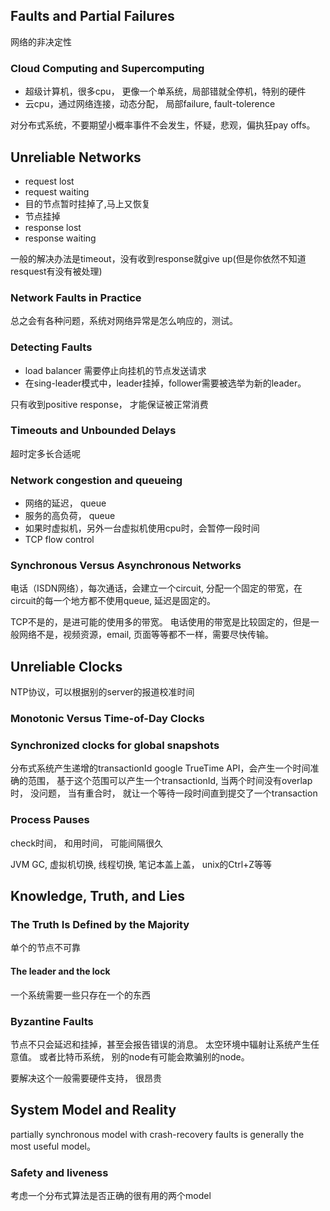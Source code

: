 
## Faults and Partial Failures
网络的非决定性
### Cloud Computing and Supercomputing
- 超级计算机，很多cpu， 更像一个单系统，局部错就全停机，特别的硬件
- 云cpu，通过网络连接，动态分配， 局部failure, fault-tolerence

对分布式系统，不要期望小概率事件不会发生，怀疑，悲观，偏执狂pay offs。

## Unreliable Networks
- request lost
- request waiting
- 目的节点暂时挂掉了,马上又恢复
- 节点挂掉
- response lost
- response waiting

一般的解决办法是timeout，没有收到response就give up(但是你依然不知道resquest有没有被处理)

### Network Faults in Practice
总之会有各种问题，系统对网络异常是怎么响应的，测试。

### Detecting Faults
- load balancer 需要停止向挂机的节点发送请求
- 在sing-leader模式中，leader挂掉，follower需要被选举为新的leader。

只有收到positive response， 才能保证被正常消费

### Timeouts and Unbounded Delays
超时定多长合适呢

### Network congestion and queueing
- 网络的延迟， queue
- 服务的高负荷， queue
- 如果时虚拟机，另外一台虚拟机使用cpu时，会暂停一段时间
-  TCP flow control

### Synchronous Versus Asynchronous Networks
电话（ISDN网络），每次通话，会建立一个circuit, 分配一个固定的带宽，在circuit的每一个地方都不使用queue, 延迟是固定的。

TCP不是的，是进可能的使用多的带宽。 电话使用的带宽是比较固定的，但是一般网络不是，视频资源，email, 页面等等都不一样，需要尽快传输。

## Unreliable Clocks
NTP协议，可以根据别的server的报道校准时间

### Monotonic Versus Time-of-Day Clocks

### Synchronized clocks for global snapshots
分布式系统产生递增的transactionId
google TrueTime API，会产生一个时间准确的范围，
基于这个范围可以产生一个transactionId, 当两个时间没有overlap时， 没问题， 当有重合时， 就让一个等待一段时间直到提交了一个transaction

### Process Pauses
check时间， 和用时间， 可能间隔很久

JVM GC, 虚拟机切换, 线程切换, 笔记本盖上盖， unix的Ctrl+Z等等

## Knowledge, Truth, and Lies

### The Truth Is Defined by the Majority
单个的节点不可靠

#### The leader and the lock
一个系统需要一些只存在一个的东西

### Byzantine Faults
节点不只会延迟和挂掉，甚至会报告错误的消息。 太空环境中辐射让系统产生任意值。 或者比特币系统， 别的node有可能会欺骗别的node。

要解决这个一般需要硬件支持， 很昂贵

## System Model and Reality
partially synchronous model with crash-recovery faults is generally the most useful model。

### Safety and liveness
考虑一个分布式算法是否正确的很有用的两个model